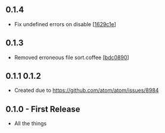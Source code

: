 ## 0.1.4

* Fix undefined errors on disable [[1629c1e](https://github.com/SavageCore/atom-meld/commit/1629c1ef653417c4e100223e1ff3d45824a9ab38)]

## 0.1.3
* Removed erroneous file sort.coffee [[bdc0890](https://github.com/SavageCore/atom-meld/commit/bdc089090a9c8467f5e90678397c3eafe02eb6d7)]

## 0.1.1 0.1.2

* Created due to https://github.com/atom/atom/issues/8984

## 0.1.0 - First Release
* All the things
